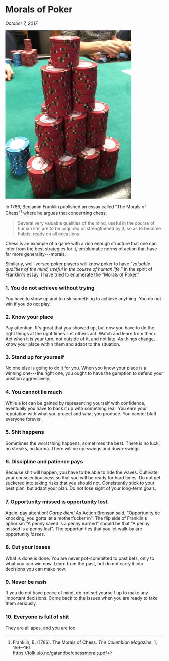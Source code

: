 Morals of Poker
===============================================================================

*October 7, 2017*

![](img/poker-stack-2017-11-03.jpg)

In 1786, Benjamin Franklin published an essay called "The Morals of Chess"[^Franklin1786]
where he argues that concerning chess:

>   Several very valuable qualities of the mind, useful in the course of human life,
>   are to be acquired or strengthened by it, so as to become habits, ready on all
>   occasions.

Chess is an example of a game with a rich enough structure that one can 
infer from the best strategies for it,
emblematic norms of action that have far more generality---morals.

Similarly, well-versed poker players will know poker to have
*"valuable qualities of the mind, useful in the course of human life."*
In the spirit of Franklin's essay,
I have tried to enumerate the "Morals of Poker."

[^Franklin1786]: Franklin, B. (1786). The Morals of Chess. *The Columbian Magazine*, 1, 159--161.         
    <https://folk.uio.no/gatandbe/chessmorals.pdf>



### 1. You do not achieve without trying

You have to show up and to risk something to achieve anything.
You do not win if you do not play.


### 2. Know your place

Pay attention.
It's great that you showed up, but now you have to do the right things
at the right times.
Let others act. Watch and learn from them.
Act when it is your turn,
not outside of it, and not late.
As things change, know your place within them
and adapt to the situation.


### 3. Stand up for yourself

No one else is going to do it for you.
When you know your place is a winning one---the right one,
you ought to have the gumption to defend your position aggressively.


### 4. You cannot lie much

While a lot can be gained by representing yourself with confidence,
eventually you have to back it up with something real.
You earn your reputation with what you project and what you produce.
You cannot bluff everyone forever.


### 5. Shit happens

Sometimes the worst thing happens, sometimes the best.
There is no luck, no streaks, no karma.
There will be up-swings and down-swings.


### 6. Discipline and patience pays

Because shit will happen, you have to be able to ride the waves.
Cultivate your conscientiousness so that you will be ready for hard times.
Do not get suckered into taking risks that you should not.
Consistently stick to your best plan, but adapt your plan.
Do not lose sight of your long-term goals.


### 7. Opportunity missed is opportunity lost

Again, pay attention!
*Carpe diem!*
As Action Bronson said,
"Opportunity be knocking, you gotta let a motherfucker in".
The flip side of Franklin's aphorism "A penny saved is a penny earned"
should be that "A penny missed is a penny lost".
The opportunities that you let walk-by are opportunity *losses*.


### 8. Cut your losses

What is done is done.
You are never pot-committed to past bets,
only to what you can win now.
Learn from the past, but do not carry it into decisions you can make now.


### 9. Never be rash

If you do not have peace of mind, do not set yourself up to make any important decisions.
Come back to the issues when you are ready to take them seriously.


### 10. Everyone is full of shit

They are all apes, and you are too.


